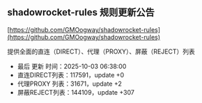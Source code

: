 ## shadowrocket-rules 规则更新公告

[https://github.com/GMOogway/shadowrocket-rules](https://github.com/GMOogway/shadowrocket-rules)

提供全面的直连（DIRECT）、代理（PROXY）、屏蔽（REJECT）列表
- 最后 更新 时间：2025-10-03 06:38:00
- 直连DIRECT列表：117591，update +0
- 代理PROXY 列表：31671，update +2
- 屏蔽REJECT列表：144109，update +307